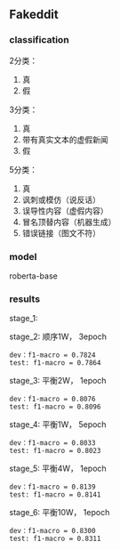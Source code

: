 ## Fakeddit

### classification
2分类：

1. 真
2. 假

3分类：

1. 真
2. 带有真实文本的虚假新闻
3. 假

5分类：

1. 真
2. 讽刺或模仿（说反话）
3. 误导性内容（虚假内容）
4. 冒名顶替内容（机器生成）
5. 错误链接（图文不符）

### model

roberta-base

### results

stage_1:

stage_2: 顺序1W， 3epoch

    dev：f1-macro = 0.7824
    test: f1-macro = 0.7864

stage_3: 平衡2W， 1epoch

    dev：f1-macro = 0.8076
    test: f1-macro = 0.8096

stage_4: 平衡1W， 5epoch

    dev：f1-macro = 0.8033
    test: f1-macro = 0.8023

stage_5: 平衡4W， 1epoch

    dev：f1-macro = 0.8139
    test: f1-macro = 0.8141

stage_6: 平衡10W， 1epoch

    dev：f1-macro = 0.8300
    test: f1-macro = 0.8311

